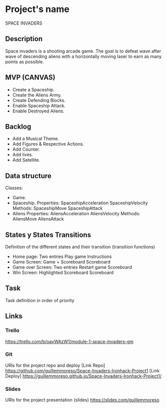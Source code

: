# Project's name

SPACE INVADERS

## Description

Space invaders is a shooting arcade game.
The goal is to defeat wave after wave of descending aliens with a horizontally moving laser to earn as many points as possible.

## MVP (CANVAS)

- Create a Spaceship.
- Create the Aliens Army.
- Create Defending Blocks.
- Enable Spaceship Attack.
- Enable Destroyed Aliens.

## Backlog

- Add a Musical Theme.
- Add Figures & Respective Actions.
- Add Counter.
- Add lives.
- Add Satellite.

## Data structure

Classes:

- Game.
- Spaceship.
  Properties:
  SpaceshipAcceleration
  SpaceshipVelocity
  Methods:
  SpaceshipMove
  SpaceshipAttack
- Aliens
  Properties:
  AliensAcceleration
  AliensVelocity
  Methods:
  AliensMove
  AliensAttack

## States y States Transitions

Definition of the different states and their transition (transition functions)

- Home page: Two entries
  Play game
  Instructions
- Game Screen: Game + Scoreboard
  Scoreboard
- Game over Screen: Two entries
  Restart game
  Scoreboard
- Win Screen: Highlighted Scoreboard
  Scoreboard

## Task

Task definition in order of priority

## Links

### Trello

https://trello.com/b/oavWAzW1/module-1-space-invaders-gm

### Git

URls for the project repo and deploy
[Link Repo] https://github.com/guillemmoreso/Space-Invaders-Ironhack-Project1
[Link Deploy] https://guillemmoreso.github.io/Space-Invaders-Ironhack-Project1/

### Slides

URls for the project presentation (slides)
https://slides.com/guillemmoreso

